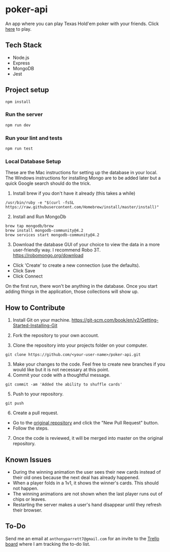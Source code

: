 # poker-api

An app where you can play Texas Hold'em poker with your friends. Click [here](https://poker-friends.herokuapp.com/) to play.

## Tech Stack

-   Node.js
-   Express
-   MongoDB
-   Jest

## Project setup

```
npm install
```

### Run the server

```
npm run dev
```

### Run your lint and tests

```
npm run test
```

### Local Database Setup

These are the Mac instructions for setting up the database in your local. The Windows instructions for installing Mongo are to be added later but a quick Google search should do the trick.

1. Install brew if you don't have it already (this takes a while)

```
/usr/bin/ruby -e "$(curl -fsSL https://raw.githubusercontent.com/Homebrew/install/master/install)"
```

2. Install and Run MongoDb

```
brew tap mongodb/brew
brew install mongodb-community@4.2
brew services start mongodb-community@4.2
```

3. Download the database GUI of your choice to view the data in a more user-friendly way. I recommend Robo 3T.
   https://robomongo.org/download

- Click 'Create' to create a new connection (use the defaults).
- Click Save
- Click Connect

On the first run, there won't be anything in the database. Once you start adding things in the application, those collections will show up.

## How to Contribute

1. Install Git on your machine.
   https://git-scm.com/book/en/v2/Getting-Started-Installing-Git

2. Fork the repository to your own account.

3. Clone the repository into your projects folder on your computer.

`git clone https://github.com/<your-user-name>/poker-api.git`

3. Make your changes to the code. Feel free to create new branches if you would like but it is not necessary at this point.
4. Commit your code with a thoughtful message.

`git commit -am 'Added the ability to shuffle cards'`

5. Push to your repository.

`git push`

6. Create a pull request.

-   Go to the [original repository](https://github.com/aparrett/poker-api) and click the "New Pull Request" button.
-   Follow the steps.

7. Once the code is reviewed, it will be merged into master on the original repository.

## Known Issues

* During the winning animation the user sees their new cards instead of their old ones because the next deal has already happened.
* When a player folds in a 1v1, it shows the winner's cards. This should not happen.
* The winning animations are not shown when the last player runs out of chips or leaves.
* Restarting the server makes a user's hand disappear until they refresh their browser.

## To-Do

Send me an email at `anthonyparrett7@gmail.com` for an invite to the [Trello board](https://trello.com/b/pBbdpTSe/appstories) where I am tracking the to-do list.
